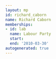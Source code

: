 ```yaml
---
layout: mp
id: richard_caborn
name: Richard Caborn
memberships:
- id: lab
  name: Labour Party
  start: 
  end: '2010-03-30'
autogenerated: true
---
```

